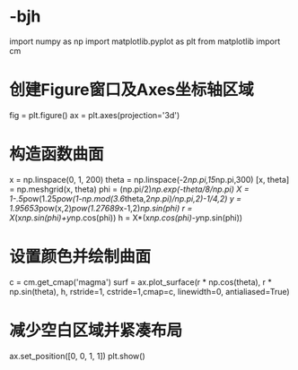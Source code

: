# -bjh
import numpy as np
import matplotlib.pyplot as plt
from matplotlib import cm
# 创建Figure窗口及Axes坐标轴区域
fig = plt.figure()
ax = plt.axes(projection='3d')
# 构造函数曲面
x = np.linspace(0, 1, 200)
theta = np.linspace(-2*np.pi,15*np.pi,300)
[x, theta] = np.meshgrid(x, theta)
phi = (np.pi/2)*np.exp(-theta/8/np.pi)
X = 1-.5*pow(1.25*pow(1-np.mod(3.6*theta,2*np.pi)/np.pi,2)-1/4,2)
y = 1.95653*pow(x,2)*pow(1.27689*x-1,2)*np.sin(phi)
r = X*(x*np.sin(phi)+y*np.cos(phi))
h = X*(x*np.cos(phi)-y*np.sin(phi))
# 设置颜色并绘制曲面
c = cm.get_cmap('magma')
surf = ax.plot_surface(r * np.cos(theta), r * np.sin(theta), h, rstride=1, cstride=1,cmap=c, linewidth=0, antialiased=True)
# 减少空白区域并紧凑布局
ax.set_position([0, 0, 1, 1])
plt.show()
